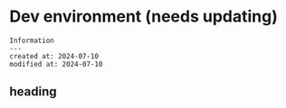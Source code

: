 # Dev environment (needs updating)

```
Information
---
created at: 2024-07-10
modified at: 2024-07-10
```

## heading
